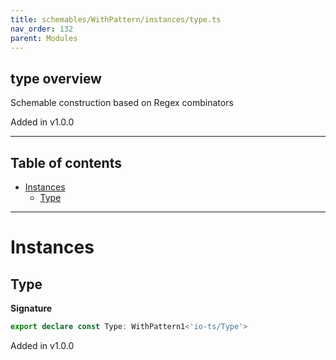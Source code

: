 ```yaml
---
title: schemables/WithPattern/instances/type.ts
nav_order: 132
parent: Modules
---
```


## type overview

Schemable construction based on Regex combinators

Added in v1.0.0

---

<h2 class="text-delta">Table of contents</h2>

- [Instances](#instances)
  - [Type](#type)

---

# Instances

## Type

**Signature**

```ts
export declare const Type: WithPattern1<'io-ts/Type'>
```

Added in v1.0.0
